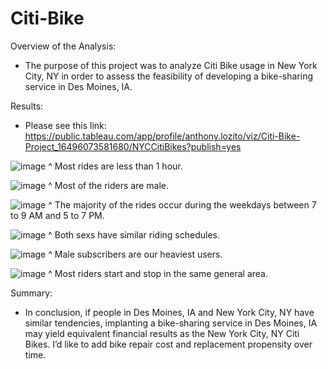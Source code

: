 # Citi-Bike

Overview of the Analysis:
-	The purpose of this project was to analyze Citi Bike usage in New York City, NY in order to assess the feasibility of developing a bike-sharing service in Des Moines, IA.

Results:
- Please see this link: https://public.tableau.com/app/profile/anthony.lozito/viz/Citi-Bike-Project_16496073581680/NYCCitiBikes?publish=yes


![image](https://user-images.githubusercontent.com/96176817/163717110-34f7e3f0-b5d4-4862-8cc9-18b2a6d8173d.png)
^ Most rides are less than 1 hour.


![image](https://user-images.githubusercontent.com/96176817/163717120-93087ad4-5337-4743-9165-47cde2abd1a2.png)
^ Most of the riders are male.


![image](https://user-images.githubusercontent.com/96176817/163717165-33b63fb8-cbc6-4340-9831-71b7a8a02796.png)
^ The majority of the rides occur during the weekdays between 7 to 9 AM and 5 to 7 PM.


![image](https://user-images.githubusercontent.com/96176817/163717201-a2731ee0-09cd-46b9-bccd-2a345dc6dfdd.png)
^ Both sexs have similar riding schedules.


![image](https://user-images.githubusercontent.com/96176817/163717264-7b214fb6-b943-4a27-8346-190206db4b6b.png)
^ Male subscribers are our heaviest users.


![image](https://user-images.githubusercontent.com/96176817/163717285-0949db3a-0e5f-411a-9875-216f96b96d43.png)
^ Most riders start and stop in the same general area.


Summary:
-	In conclusion, if people in Des Moines, IA and New York City, NY have similar tendencies, implanting a bike-sharing service in Des Moines, IA may yield equivalent financial results as the New York City, NY Citi Bikes. I’d like to add bike repair cost and replacement propensity over time.
